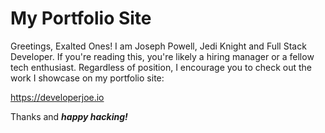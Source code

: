 # My Portfolio Site

Greetings, Exalted Ones! I am Joseph Powell, Jedi Knight and Full Stack Developer. If you're reading this, you're likely a hiring manager or a fellow tech enthusiast. Regardless of position, I encourage you to check out the work I showcase on my portfolio site:

<https://developerjoe.io>

Thanks and ***happy hacking!***

